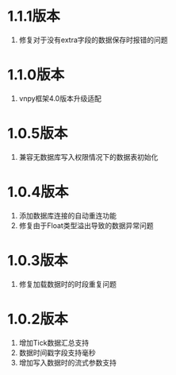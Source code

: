 # 1.1.1版本

1. 修复对于没有extra字段的数据保存时报错的问题

# 1.1.0版本

1. vnpy框架4.0版本升级适配

# 1.0.5版本

1. 兼容无数据库写入权限情况下的数据表初始化

# 1.0.4版本

1. 添加数据库连接的自动重连功能
2. 修复由于Float类型溢出导致的数据异常问题

# 1.0.3版本

1. 修复加载数据时的时段重复问题

# 1.0.2版本

1. 增加Tick数据汇总支持
2. 数据时间戳字段支持毫秒
3. 增加写入数据时的流式参数支持
